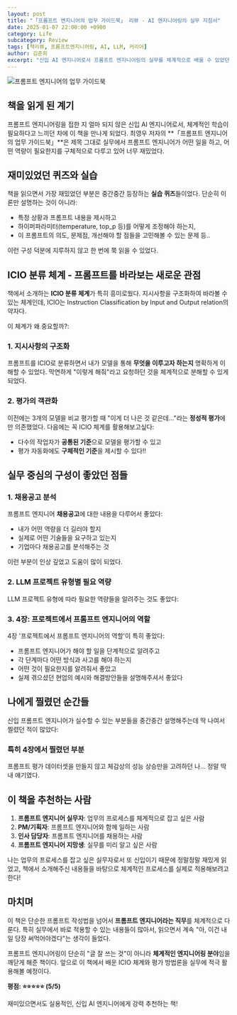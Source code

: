 ```yaml
---
layout: post
title: "「프롬프트 엔지니어의 업무 가이드북」 리뷰 - AI 엔지니어링의 실무 지침서"
date: 2025-01-07 22:00:00 +0900
category: Life
subcategory: Review
tags: [책리뷰, 프롬프트엔지니어링, AI, LLM, 커리어]
author: 김준희
excerpt: "신입 AI 엔지니어로서 프롬프트 엔지니어링의 실무를 체계적으로 배울 수 있었던 책. ICIO 분류 체계부터 실무 프로젝트 역할까지 담긴 실용적인 가이드북 리뷰"
---
```


![프롬프트 엔지니어의 업무 가이드북](/posts/images/프롬프트_엔지니어의_업무가이드북_사진.png)

## 책을 읽게 된 계기

프롬프트 엔지니어링을 접한 지 얼마 되지 않은 신입 AI 엔지니어로서, 체계적인 학습이 필요하다고 느끼던 차에 이 책을 만나게 되었다. 최영우 저자의 **「프롬프트 엔지니어의 업무 가이드북」**은 제목 그대로 실무에서 프롬프트 엔지니어가 어떤 일을 하고, 어떤 역량이 필요한지를 구체적으로 다루고 있어 너무 재밌었다.

## 재미있었던 퀴즈와 실습

책을 읽으면서 가장 재밌었던 부분은 중간중간 등장하는 **실습 퀴즈**들이었다. 단순히 이론만 설명하는 것이 아니라:

- 특정 상황과 프롬프트 내용을 제시하고
- 하이퍼파라미터(temperature, top_p 등)를 어떻게 조정해야 하는지,
- 이 프롬프트의 의도, 문제점, 개선해야 할 점들을 고민해볼 수 있는 문제 등..

이런 구성 덕분에 지루하지 않고 한 번에 쭉 읽을 수 있었다.

## ICIO 분류 체계 - 프롬프트를 바라보는 새로운 관점

책에서 소개하는 **ICIO 분류 체계**가 특히 흥미로웠다. 지시사항을 구조화하여 바라볼 수 있는 체계인데, ICIO는 Instruction Classification by Input and Output relation의 약자다.

이 체계가 왜 중요할까?:

### 1. 지시사항의 구조화
프롬프트를 ICIO로 분류하면서 내가 모델을 통해 **무엇을 이루고자 하는지** 명확하게 이해할 수 있었다. 막연하게 "이렇게 해줘"라고 요청하던 것을 체계적으로 분해할 수 있게 되었다.

### 2. 평가의 객관화
이전에는 3개의 모델을 비교 평가할 때 "이게 더 나은 것 같은데..."라는 **정성적 평가**에만 의존했었다. 다음에는 꼭 ICIO 체계를 활용해보고싶다:
- 다수의 작업자가 **공통된 기준**으로 모델을 평가할 수 있고
- 평가 자동화에도 **구체적인 기준**을 제시할 수 있다!!

## 실무 중심의 구성이 좋았던 점들

### 1. 채용공고 분석
프롬프트 엔지니어 **채용공고**에 대한 내용을 다루어서 좋았다:
- 내가 어떤 역량을 더 길러야 할지
- 실제로 어떤 기술들을 요구하고 있는지
- 기업마다 채용공고를 분석해주는 것

이런 부분이 인상 깊었고 도움이 많이 되었다.

### 2. LLM 프로젝트 유형별 필요 역량
LLM 프로젝트 유형에 따라 필요한 역량들을 알려주는 것도 좋았다:


### 3. 4장: 프로젝트에서 프롬프트 엔지니어의 역할

4장 '프로젝트에서 프롬프트 엔지니어의 역할'이 특히 좋았다:

- 프롬프트 엔지니어가 해야 할 일을 단계적으로 알려주고
- 각 단계마다 어떤 방식과 사고를 해야 하는지
- 어떤 것이 필요한지를 알려줘서 좋았고
- 실제 겪으셨던 현업의 예시와 해결방안들을 설명해주셔서 좋았다

## 나에게 찔렸던 순간들

신입 프롬프트 엔지니어가 실수할 수 있는 부분들을 중간중간 설명해주는데 딱 나여서 찔렸던 적이 많았다:

### 특히 4장에서 찔렸던 부분
프롬프트 평가 데이터셋을 만들지 않고 체감상의 성능 상승만을 고려하던 나... 정말 딱 내 얘기였다.

## 이 책을 추천하는 사람

1. **프롬프트 엔지니어 실무자**: 업무의 프로세스를 체계적으로 잡고 싶은 사람
2. **PM/기획자**: 프롬프트 엔지니어와 함께 일하는 사람
3. **인사 담당자**: 프롬프트 엔지니어를 채용하는 사람
4. **프롬프트 엔지니어 지망생**: 실무를 미리 알고 싶은 사람

나는 업무의 프로세스를 잡고 싶은 실무자로서 또 신입이기 때문에 정말정말 재밌게 읽었고, 책에서 소개해주신 내용들을 바탕으로 체계적인 프로세스를 실제로 적용해보려고 한다!

## 마치며

이 책은 단순한 프롬프트 작성법을 넘어서 **프롬프트 엔지니어라는 직무**를 체계적으로 다룬다. 특히 실무에서 바로 적용할 수 있는 내용들이 많아서, 읽으면서 계속 "아, 이건 내일 당장 써먹어야겠다"는 생각이 들었다.

프롬프트 엔지니어링이 단순히 "글 잘 쓰는 것"이 아니라 **체계적인 엔지니어링 분야**임을 깨닫게 해준 책이다. 앞으로 이 책에서 배운 ICIO 체계와 평가 방법론을 실무에 적극 활용해볼 예정이다.

**평점: ⭐⭐⭐⭐⭐ (5/5)**

재미있으면서도 실용적인, 신입 AI 엔지니어에게 강력 추천하는 책!